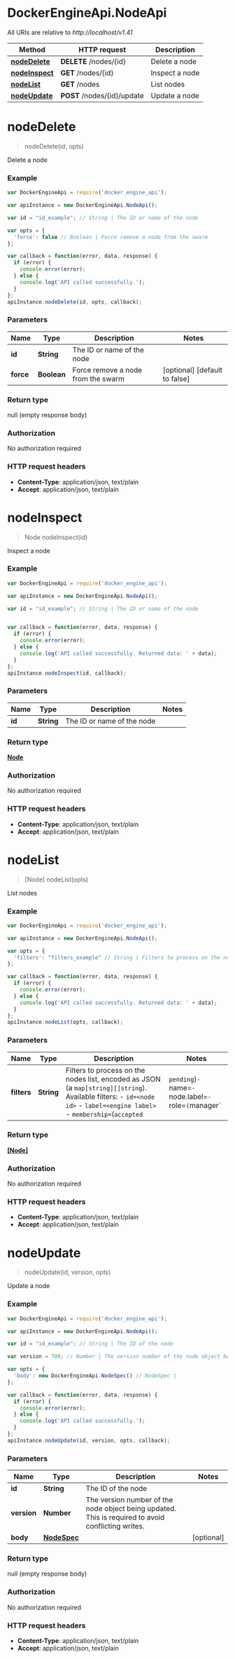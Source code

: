 # DockerEngineApi.NodeApi

All URIs are relative to *http://localhost/v1.41*

Method | HTTP request | Description
------------- | ------------- | -------------
[**nodeDelete**](NodeApi.md#nodeDelete) | **DELETE** /nodes/{id} | Delete a node
[**nodeInspect**](NodeApi.md#nodeInspect) | **GET** /nodes/{id} | Inspect a node
[**nodeList**](NodeApi.md#nodeList) | **GET** /nodes | List nodes
[**nodeUpdate**](NodeApi.md#nodeUpdate) | **POST** /nodes/{id}/update | Update a node


<a name="nodeDelete"></a>
# **nodeDelete**
> nodeDelete(id, opts)

Delete a node

### Example
```javascript
var DockerEngineApi = require('docker_engine_api');

var apiInstance = new DockerEngineApi.NodeApi();

var id = "id_example"; // String | The ID or name of the node

var opts = { 
  'force': false // Boolean | Force remove a node from the swarm
};

var callback = function(error, data, response) {
  if (error) {
    console.error(error);
  } else {
    console.log('API called successfully.');
  }
};
apiInstance.nodeDelete(id, opts, callback);
```

### Parameters

Name | Type | Description  | Notes
------------- | ------------- | ------------- | -------------
 **id** | **String**| The ID or name of the node | 
 **force** | **Boolean**| Force remove a node from the swarm | [optional] [default to false]

### Return type

null (empty response body)

### Authorization

No authorization required

### HTTP request headers

 - **Content-Type**: application/json, text/plain
 - **Accept**: application/json, text/plain

<a name="nodeInspect"></a>
# **nodeInspect**
> Node nodeInspect(id)

Inspect a node

### Example
```javascript
var DockerEngineApi = require('docker_engine_api');

var apiInstance = new DockerEngineApi.NodeApi();

var id = "id_example"; // String | The ID or name of the node


var callback = function(error, data, response) {
  if (error) {
    console.error(error);
  } else {
    console.log('API called successfully. Returned data: ' + data);
  }
};
apiInstance.nodeInspect(id, callback);
```

### Parameters

Name | Type | Description  | Notes
------------- | ------------- | ------------- | -------------
 **id** | **String**| The ID or name of the node | 

### Return type

[**Node**](Node.md)

### Authorization

No authorization required

### HTTP request headers

 - **Content-Type**: application/json, text/plain
 - **Accept**: application/json, text/plain

<a name="nodeList"></a>
# **nodeList**
> [Node] nodeList(opts)

List nodes

### Example
```javascript
var DockerEngineApi = require('docker_engine_api');

var apiInstance = new DockerEngineApi.NodeApi();

var opts = { 
  'filters': "filters_example" // String | Filters to process on the nodes list, encoded as JSON (a `map[string][]string`).  Available filters: - `id=<node id>` - `label=<engine label>` - `membership=`(`accepted`|`pending`)` - `name=<node name>` - `node.label=<node label>` - `role=`(`manager`|`worker`)` 
};

var callback = function(error, data, response) {
  if (error) {
    console.error(error);
  } else {
    console.log('API called successfully. Returned data: ' + data);
  }
};
apiInstance.nodeList(opts, callback);
```

### Parameters

Name | Type | Description  | Notes
------------- | ------------- | ------------- | -------------
 **filters** | **String**| Filters to process on the nodes list, encoded as JSON (a `map[string][]string`).  Available filters: - `id=<node id>` - `label=<engine label>` - `membership=`(`accepted`|`pending`)` - `name=<node name>` - `node.label=<node label>` - `role=`(`manager`|`worker`)`  | [optional] 

### Return type

[**[Node]**](Node.md)

### Authorization

No authorization required

### HTTP request headers

 - **Content-Type**: application/json, text/plain
 - **Accept**: application/json, text/plain

<a name="nodeUpdate"></a>
# **nodeUpdate**
> nodeUpdate(id, version, opts)

Update a node

### Example
```javascript
var DockerEngineApi = require('docker_engine_api');

var apiInstance = new DockerEngineApi.NodeApi();

var id = "id_example"; // String | The ID of the node

var version = 789; // Number | The version number of the node object being updated. This is required to avoid conflicting writes. 

var opts = { 
  'body': new DockerEngineApi.NodeSpec() // NodeSpec | 
};

var callback = function(error, data, response) {
  if (error) {
    console.error(error);
  } else {
    console.log('API called successfully.');
  }
};
apiInstance.nodeUpdate(id, version, opts, callback);
```

### Parameters

Name | Type | Description  | Notes
------------- | ------------- | ------------- | -------------
 **id** | **String**| The ID of the node | 
 **version** | **Number**| The version number of the node object being updated. This is required to avoid conflicting writes.  | 
 **body** | [**NodeSpec**](NodeSpec.md)|  | [optional] 

### Return type

null (empty response body)

### Authorization

No authorization required

### HTTP request headers

 - **Content-Type**: application/json, text/plain
 - **Accept**: application/json, text/plain

